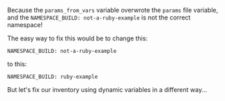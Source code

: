 Because the `params_from_vars` variable overwrote the `params` file variable, and the `NAMESPACE_BUILD: not-a-ruby-example` is not the correct namespace!

The easy way to fix this would be to change this:

`NAMESPACE_BUILD: not-a-ruby-example` 

to this:

`NAMESPACE_BUILD: ruby-example`

But let's fix our inventory using dynamic variables in a different way...